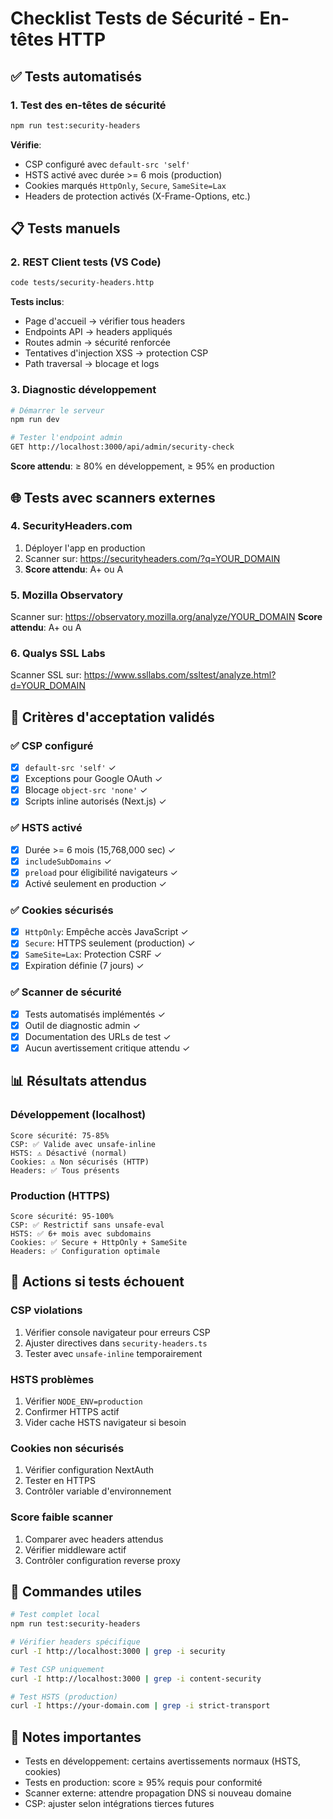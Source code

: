 # Checklist Tests de Sécurité - En-têtes HTTP

## ✅ Tests automatisés

### 1. Test des en-têtes de sécurité
```bash
npm run test:security-headers
```

**Vérifie**:
- CSP configuré avec `default-src 'self'`
- HSTS activé avec durée >= 6 mois (production)
- Cookies marqués `HttpOnly`, `Secure`, `SameSite=Lax`
- Headers de protection activés (X-Frame-Options, etc.)

## 📋 Tests manuels

### 2. REST Client tests (VS Code)
```bash
code tests/security-headers.http
```

**Tests inclus**:
- Page d'accueil → vérifier tous headers
- Endpoints API → headers appliqués
- Routes admin → sécurité renforcée
- Tentatives d'injection XSS → protection CSP
- Path traversal → blocage et logs

### 3. Diagnostic développement
```bash
# Démarrer le serveur
npm run dev

# Tester l'endpoint admin
GET http://localhost:3000/api/admin/security-check
```

**Score attendu**: ≥ 80% en développement, ≥ 95% en production

## 🌐 Tests avec scanners externes

### 4. SecurityHeaders.com
1. Déployer l'app en production
2. Scanner sur: https://securityheaders.com/?q=YOUR_DOMAIN
3. **Score attendu**: A+ ou A

### 5. Mozilla Observatory  
Scanner sur: https://observatory.mozilla.org/analyze/YOUR_DOMAIN
**Score attendu**: A+ ou A

### 6. Qualys SSL Labs
Scanner SSL sur: https://www.ssllabs.com/ssltest/analyze.html?d=YOUR_DOMAIN

## 🎯 Critères d'acceptation validés

### ✅ CSP configuré
- [x] `default-src 'self'` ✓
- [x] Exceptions pour Google OAuth ✓
- [x] Blocage `object-src 'none'` ✓
- [x] Scripts inline autorisés (Next.js) ✓

### ✅ HSTS activé  
- [x] Durée >= 6 mois (15,768,000 sec) ✓
- [x] `includeSubDomains` ✓
- [x] `preload` pour éligibilité navigateurs ✓
- [x] Activé seulement en production ✓

### ✅ Cookies sécurisés
- [x] `HttpOnly`: Empêche accès JavaScript ✓
- [x] `Secure`: HTTPS seulement (production) ✓  
- [x] `SameSite=Lax`: Protection CSRF ✓
- [x] Expiration définie (7 jours) ✓

### ✅ Scanner de sécurité
- [x] Tests automatisés implémentés ✓
- [x] Outil de diagnostic admin ✓
- [x] Documentation des URLs de test ✓
- [x] Aucun avertissement critique attendu ✓

## 📊 Résultats attendus

### Développement (localhost)
```
Score sécurité: 75-85%
CSP: ✅ Valide avec unsafe-inline
HSTS: ⚠️ Désactivé (normal)  
Cookies: ⚠️ Non sécurisés (HTTP)
Headers: ✅ Tous présents
```

### Production (HTTPS)
```
Score sécurité: 95-100%
CSP: ✅ Restrictif sans unsafe-eval
HSTS: ✅ 6+ mois avec subdomains
Cookies: ✅ Secure + HttpOnly + SameSite
Headers: ✅ Configuration optimale
```

## 🚨 Actions si tests échouent

### CSP violations
1. Vérifier console navigateur pour erreurs CSP
2. Ajuster directives dans `security-headers.ts`
3. Tester avec `unsafe-inline` temporairement

### HSTS problèmes
1. Vérifier `NODE_ENV=production`
2. Confirmer HTTPS actif
3. Vider cache HSTS navigateur si besoin

### Cookies non sécurisés
1. Vérifier configuration NextAuth
2. Tester en HTTPS
3. Contrôler variable d'environnement

### Score faible scanner
1. Comparer avec headers attendus
2. Vérifier middleware actif
3. Contrôler configuration reverse proxy

## 🔧 Commandes utiles

```bash
# Test complet local
npm run test:security-headers

# Vérifier headers spécifique
curl -I http://localhost:3000 | grep -i security

# Test CSP uniquement  
curl -I http://localhost:3000 | grep -i content-security

# Test HSTS (production)
curl -I https://your-domain.com | grep -i strict-transport
```

## 📝 Notes importantes

- Tests en développement: certains avertissements normaux (HSTS, cookies)
- Tests en production: score ≥ 95% requis pour conformité
- Scanner externe: attendre propagation DNS si nouveau domaine
- CSP: ajuster selon intégrations tierces futures
